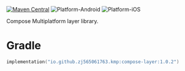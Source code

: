 [![Maven Central](https://img.shields.io/maven-central/v/io.github.zj565061763.kmp/compose-layer)](https://central.sonatype.com/search?q=g:io.github.zj565061763.kmp+compose-layer)
![Platform-Android](https://img.shields.io/badge/Platform-Android-brightgreen)
![Platform-iOS](https://img.shields.io/badge/Platform-iOS-brightgreen)

Compose Multiplatform layer library.

# Gradle

```kotlin
implementation("io.github.zj565061763.kmp:compose-layer:1.0.2")
```